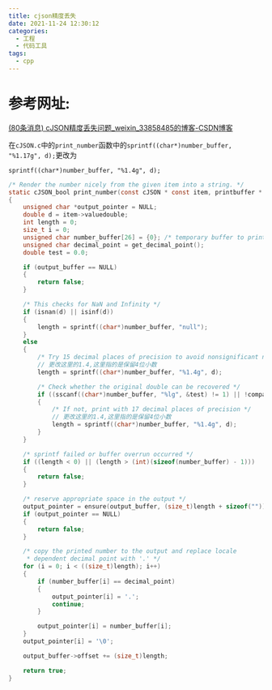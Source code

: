 ```yaml
---
title: cjson精度丢失
date: 2021-11-24 12:30:12
categories:
  - 工程
  - 代码工具
tags:
  - cpp
---
```


# 参考网址:

[(80条消息) cJSON精度丢失问题_weixin_33858485的博客-CSDN博客](https://blog.csdn.net/weixin_33858485/article/details/93953963?ops_request_misc=&request_id=&biz_id=102&utm_term=cjson保留两位小数&utm_medium=distribute.pc_search_result.none-task-blog-2~all~sobaiduweb~default-6-93953963.pc_search_mgc_flag&spm=1018.2226.3001.4187)

在`cJSON.c`中的`print_number`函数中的`sprintf((char*)number_buffer, "%1.17g", d);`更改为

`sprintf((char*)number_buffer, "%1.4g", d);`

```c
/* Render the number nicely from the given item into a string. */
static cJSON_bool print_number(const cJSON * const item, printbuffer * const output_buffer)
{
    unsigned char *output_pointer = NULL;
    double d = item->valuedouble;
    int length = 0;
    size_t i = 0;
    unsigned char number_buffer[26] = {0}; /* temporary buffer to print the number into */
    unsigned char decimal_point = get_decimal_point();
    double test = 0.0;

    if (output_buffer == NULL)
    {
        return false;
    }

    /* This checks for NaN and Infinity */
    if (isnan(d) || isinf(d))
    {
        length = sprintf((char*)number_buffer, "null");
    }
    else
    {
        /* Try 15 decimal places of precision to avoid nonsignificant nonzero digits */
        // 更改这里的1.4,这里指的是保留4位小数
        length = sprintf((char*)number_buffer, "%1.4g", d);

        /* Check whether the original double can be recovered */
        if ((sscanf((char*)number_buffer, "%lg", &test) != 1) || !compare_double((double)test, d))
        {
            /* If not, print with 17 decimal places of precision */
            // 更改这里的1.4,这里指的是保留4位小数
            length = sprintf((char*)number_buffer, "%1.4g", d);
        }
    }

    /* sprintf failed or buffer overrun occurred */
    if ((length < 0) || (length > (int)(sizeof(number_buffer) - 1)))
    {
        return false;
    }

    /* reserve appropriate space in the output */
    output_pointer = ensure(output_buffer, (size_t)length + sizeof(""));
    if (output_pointer == NULL)
    {
        return false;
    }

    /* copy the printed number to the output and replace locale
     * dependent decimal point with '.' */
    for (i = 0; i < ((size_t)length); i++)
    {
        if (number_buffer[i] == decimal_point)
        {
            output_pointer[i] = '.';
            continue;
        }

        output_pointer[i] = number_buffer[i];
    }
    output_pointer[i] = '\0';

    output_buffer->offset += (size_t)length;

    return true;
}
```

